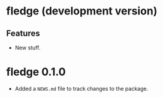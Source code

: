 <!-- NEWS.md is maintained by https://fledge.cynkra.com/, do not edit -->

# fledge (development version)

## Features

- New stuff.


# fledge 0.1.0

- Added a `NEWS.md` file to track changes to the package.

